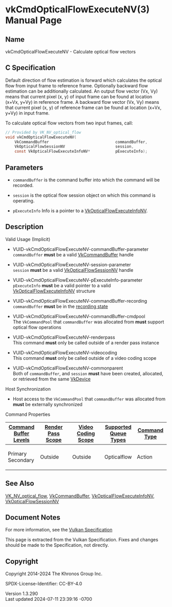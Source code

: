 # vkCmdOpticalFlowExecuteNV(3) Manual Page

## Name

vkCmdOpticalFlowExecuteNV - Calculate optical flow vectors



## <a href="#_c_specification" class="anchor"></a>C Specification

Default direction of flow estimation is forward which calculates the
optical flow from input frame to reference frame. Optionally backward
flow estimation can be additionally calculated. An output flow vector
(Vx, Vy) means that current pixel (x, y) of input frame can be found at
location (x+Vx, y+Vy) in reference frame. A backward flow vector (Vx,
Vy) means that current pixel (x, y) of reference frame can be found at
location (x+Vx, y+Vy) in input frame.

To calculate optical flow vectors from two input frames, call:

``` c
// Provided by VK_NV_optical_flow
void vkCmdOpticalFlowExecuteNV(
    VkCommandBuffer                             commandBuffer,
    VkOpticalFlowSessionNV                      session,
    const VkOpticalFlowExecuteInfoNV*           pExecuteInfo);
```

## <a href="#_parameters" class="anchor"></a>Parameters

- `commandBuffer` is the command buffer into which the command will be
  recorded.

- `session` is the optical flow session object on which this command is
  operating.

- `pExecuteInfo` Info is a pointer to a
  [VkOpticalFlowExecuteInfoNV](https://registry.khronos.org/vulkan/specs/1.3-extensions/man/html/VkOpticalFlowExecuteInfoNV.html).

## <a href="#_description" class="anchor"></a>Description

Valid Usage (Implicit)

- <a href="#VUID-vkCmdOpticalFlowExecuteNV-commandBuffer-parameter"
  id="VUID-vkCmdOpticalFlowExecuteNV-commandBuffer-parameter"></a>
  VUID-vkCmdOpticalFlowExecuteNV-commandBuffer-parameter  
  `commandBuffer` **must** be a valid
  [VkCommandBuffer](https://registry.khronos.org/vulkan/specs/1.3-extensions/man/html/VkCommandBuffer.html) handle

- <a href="#VUID-vkCmdOpticalFlowExecuteNV-session-parameter"
  id="VUID-vkCmdOpticalFlowExecuteNV-session-parameter"></a>
  VUID-vkCmdOpticalFlowExecuteNV-session-parameter  
  `session` **must** be a valid
  [VkOpticalFlowSessionNV](https://registry.khronos.org/vulkan/specs/1.3-extensions/man/html/VkOpticalFlowSessionNV.html) handle

- <a href="#VUID-vkCmdOpticalFlowExecuteNV-pExecuteInfo-parameter"
  id="VUID-vkCmdOpticalFlowExecuteNV-pExecuteInfo-parameter"></a>
  VUID-vkCmdOpticalFlowExecuteNV-pExecuteInfo-parameter  
  `pExecuteInfo` **must** be a valid pointer to a valid
  [VkOpticalFlowExecuteInfoNV](https://registry.khronos.org/vulkan/specs/1.3-extensions/man/html/VkOpticalFlowExecuteInfoNV.html)
  structure

- <a href="#VUID-vkCmdOpticalFlowExecuteNV-commandBuffer-recording"
  id="VUID-vkCmdOpticalFlowExecuteNV-commandBuffer-recording"></a>
  VUID-vkCmdOpticalFlowExecuteNV-commandBuffer-recording  
  `commandBuffer` **must** be in the [recording
  state](#commandbuffers-lifecycle)

- <a href="#VUID-vkCmdOpticalFlowExecuteNV-commandBuffer-cmdpool"
  id="VUID-vkCmdOpticalFlowExecuteNV-commandBuffer-cmdpool"></a>
  VUID-vkCmdOpticalFlowExecuteNV-commandBuffer-cmdpool  
  The `VkCommandPool` that `commandBuffer` was allocated from **must**
  support optical flow operations

- <a href="#VUID-vkCmdOpticalFlowExecuteNV-renderpass"
  id="VUID-vkCmdOpticalFlowExecuteNV-renderpass"></a>
  VUID-vkCmdOpticalFlowExecuteNV-renderpass  
  This command **must** only be called outside of a render pass instance

- <a href="#VUID-vkCmdOpticalFlowExecuteNV-videocoding"
  id="VUID-vkCmdOpticalFlowExecuteNV-videocoding"></a>
  VUID-vkCmdOpticalFlowExecuteNV-videocoding  
  This command **must** only be called outside of a video coding scope

- <a href="#VUID-vkCmdOpticalFlowExecuteNV-commonparent"
  id="VUID-vkCmdOpticalFlowExecuteNV-commonparent"></a>
  VUID-vkCmdOpticalFlowExecuteNV-commonparent  
  Both of `commandBuffer`, and `session` **must** have been created,
  allocated, or retrieved from the same [VkDevice](https://registry.khronos.org/vulkan/specs/1.3-extensions/man/html/VkDevice.html)

Host Synchronization

- Host access to the `VkCommandPool` that `commandBuffer` was allocated
  from **must** be externally synchronized

Command Properties

<table class="tableblock frame-all grid-all stretch">
<colgroup>
<col style="width: 20%" />
<col style="width: 20%" />
<col style="width: 20%" />
<col style="width: 20%" />
<col style="width: 20%" />
</colgroup>
<thead>
<tr>
<th class="tableblock halign-left valign-top"><a
href="#VkCommandBufferLevel">Command Buffer Levels</a></th>
<th class="tableblock halign-left valign-top"><a
href="#vkCmdBeginRenderPass">Render Pass Scope</a></th>
<th class="tableblock halign-left valign-top"><a
href="#vkCmdBeginVideoCodingKHR">Video Coding Scope</a></th>
<th class="tableblock halign-left valign-top"><a
href="#VkQueueFlagBits">Supported Queue Types</a></th>
<th class="tableblock halign-left valign-top"><a
href="#fundamentals-queueoperation-command-types">Command Type</a></th>
</tr>
</thead>
<tbody>
<tr>
<td class="tableblock halign-left valign-top"><p>Primary<br />
Secondary</p></td>
<td class="tableblock halign-left valign-top"><p>Outside</p></td>
<td class="tableblock halign-left valign-top"><p>Outside</p></td>
<td class="tableblock halign-left valign-top"><p>Opticalflow</p></td>
<td class="tableblock halign-left valign-top"><p>Action</p></td>
</tr>
</tbody>
</table>

## <a href="#_see_also" class="anchor"></a>See Also

[VK_NV_optical_flow](https://registry.khronos.org/vulkan/specs/1.3-extensions/man/html/VK_NV_optical_flow.html),
[VkCommandBuffer](https://registry.khronos.org/vulkan/specs/1.3-extensions/man/html/VkCommandBuffer.html),
[VkOpticalFlowExecuteInfoNV](https://registry.khronos.org/vulkan/specs/1.3-extensions/man/html/VkOpticalFlowExecuteInfoNV.html),
[VkOpticalFlowSessionNV](https://registry.khronos.org/vulkan/specs/1.3-extensions/man/html/VkOpticalFlowSessionNV.html)

## <a href="#_document_notes" class="anchor"></a>Document Notes

For more information, see the <a
href="https://registry.khronos.org/vulkan/specs/1.3-extensions/html/vkspec.html#vkCmdOpticalFlowExecuteNV"
target="_blank" rel="noopener">Vulkan Specification</a>

This page is extracted from the Vulkan Specification. Fixes and changes
should be made to the Specification, not directly.

## <a href="#_copyright" class="anchor"></a>Copyright

Copyright 2014-2024 The Khronos Group Inc.

SPDX-License-Identifier: CC-BY-4.0

Version 1.3.290  
Last updated 2024-07-11 23:39:16 -0700
